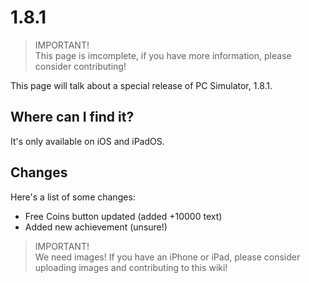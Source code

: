 # 1.8.1

> IMPORTANT!\
> This page is imcomplete, if you have more information, please consider contributing!

This page will talk about a special release of PC Simulator, 1.8.1.

## Where can I find it?
It's only available on iOS and iPadOS.

## Changes
Here's a list of some changes:
- Free Coins button updated (added +10000 text)
- Added new achievement (unsure!)

> IMPORTANT!\
> We need images! If you have an iPhone or iPad, please consider uploading images and contributing to this wiki!
